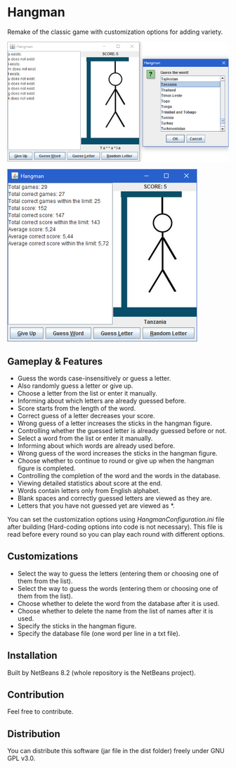 # Hangman

Remake of the classic game with customization options for adding variety.

![main](screenshots/main.bmp)

![statistics](screenshots/statistics.bmp)

## Gameplay & Features

* Guess the words case-insensitively or guess a letter.
* Also randomly guess a letter or give up.
* Choose a letter from the list or enter it manually.
* Informing about which letters are already guessed before.
* Score starts from the length of the word.
* Correct guess of a letter decreases your score.
* Wrong guess of a letter increases the sticks in the hangman figure.
* Controlling whether the guessed letter is already guessed before or not.
* Select a word from the list or enter it manually.
* Informing about which words are already used before.
* Wrong guess of the word increases the sticks in the hangman figure.
* Choose whether to continue to round or give up when the hangman figure is completed.
* Controlling the completion of the word and the words in the database.
* Viewing detailed statistics about score at the end.
* Words contain letters only from English alphabet.
* Blank spaces and correctly guessed letters are viewed as they are.
* Letters that you have not guessed yet are viewed as \*.

You can set the customization options using _HangmanConfiguration.ini_ file after building
(Hard-coding options into code is not necessary).
This file is read before every round so you can play each round with different options.

## Customizations

* Select the way to guess the letters (entering them or choosing one of them from the list).
* Select the way to guess the words (entering them or choosing one of them from the list).
* Choose whether to delete the word from the database after it is used.
* Choose whether to delete the name from the list of names after it is used.
* Specify the sticks in the hangman figure.
* Specify the database file (one word per line in a txt file).

## Installation

Built by NetBeans 8.2 (whole repository is the NetBeans project).

## Contribution

Feel free to contribute.

## Distribution

You can distribute this software (jar file in the dist folder) freely under GNU GPL v3.0.